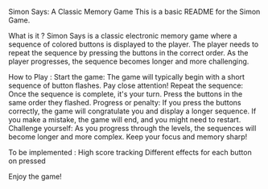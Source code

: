 Simon Says: A Classic Memory Game
This is a basic README for the Simon Game.

What is it ?
Simon Says is a classic electronic memory game where a sequence of colored buttons is displayed to the player. The player needs to repeat the sequence 
by pressing the buttons in the correct order. As the player progresses, the sequence becomes longer and more challenging.

How to Play :
Start the game: The game will typically begin with a short sequence of button flashes. Pay close attention!
Repeat the sequence: Once the sequence is complete, it's your turn. Press the buttons in the same order they flashed.
Progress or penalty: If you press the buttons correctly, the game will congratulate you and display a longer sequence. If you make a mistake, the game 
will end, and you might need to restart.
Challenge yourself: As you progress through the levels, the sequences will become longer and more complex. Keep your focus and memory sharp!

To be implemented :
High score tracking
Different effects for each button on pressed


Enjoy the game!
